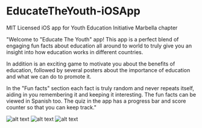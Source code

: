 # EducateTheYouth-iOSApp
MIT Licensed iOS app for Youth Education Initiative Marbella chapter

"Welcome to "Educate The Youth" app! This app is a perfect blend of engaging fun facts about education all around to world to truly give you an insight into how education works in different countries. 

In addition is an exciting game to motivate you about the benefits of education, followed by several posters about the importance of education and what we can do to promote it.

In the "Fun facts" section each fact is truly random and never repeats itself, aiding in you remembering it and keeping it interesting. The fun facts can be viewed in Spanish too. The quiz in the app has a progress bar and score counter so that you can keep track."



![alt text](https://i.ibb.co/bWSMkDF/Simulator-Screen-Shot-i-Phone-11-Pro-Max-2020-11-24-at-23-37-15.png=100x20)
![alt text](https://i.ibb.co/2jLbXsj/Simulator-Screen-Shot-i-Phone-11-Pro-Max-2020-11-22-at-22-09-59.png=100x20)
![alt text](https://i.ibb.co/ggtP64k/Simulator-Screen-Shot-i-Phone-11-Pro-Max-2020-11-22-at-22-10-27.png=100x20)
